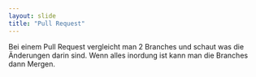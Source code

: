 ```yaml
---
layout: slide
title: "Pull Request"
---
```

Bei einem Pull Request vergleicht man 2 Branches und schaut was die Änderungen darin sind. Wenn alles inordung ist kann man die Branches dann Mergen.
